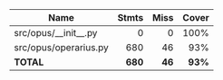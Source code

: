 | Name                     |    Stmts |     Miss |   Cover |
|------------------------- | -------: | -------: | ------: |
| src/opus/\_\_init\_\_.py |        0 |        0 |    100% |
| src/opus/operarius.py    |      680 |       46 |     93% |
|                **TOTAL** |  **680** |   **46** | **93%** |

